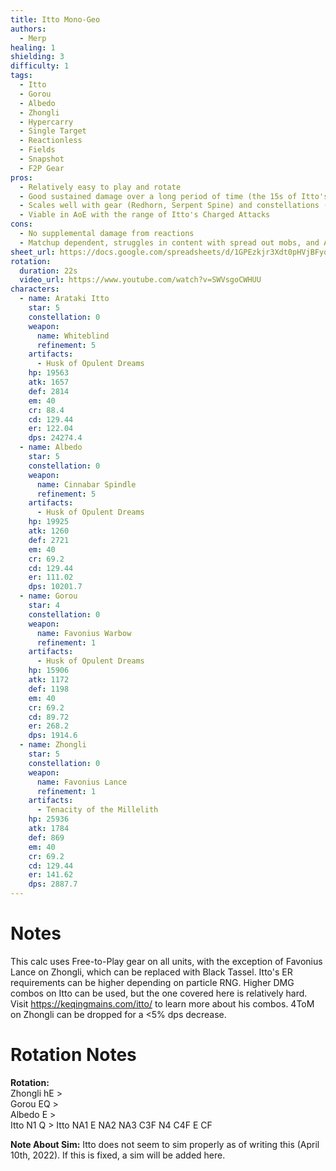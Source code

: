 ```yaml
---
title: Itto Mono-Geo
authors:
  - Merp
healing: 1
shielding: 3
difficulty: 1
tags:
  - Itto
  - Gorou
  - Albedo
  - Zhongli
  - Hypercarry
  - Single Target
  - Reactionless
  - Fields
  - Snapshot
  - F2P Gear
pros:
  - Relatively easy to play and rotate
  - Good sustained damage over a long period of time (the 15s of Itto's burst)
  - Scales well with gear (Redhorn, Serpent Spine) and constellations (Gorou C6, Itto C2/4/6)
  - Viable in AoE with the range of Itto's Charged Attacks
cons:
  - No supplemental damage from reactions
  - Matchup dependent, struggles in content with spread out mobs, and Abyss elemental shield
sheet_url: https://docs.google.com/spreadsheets/d/1GPEzkjr3Xdt0pHVjBFyo_VV3uMkMZg6f042Quv26yAw/edit?usp=sharing
rotation:
  duration: 22s
  video_url: https://www.youtube.com/watch?v=SWVsgoCWHUU
characters:
  - name: Arataki Itto
    star: 5
    constellation: 0
    weapon:
      name: Whiteblind
      refinement: 5
    artifacts:
      - Husk of Opulent Dreams
    hp: 19563
    atk: 1657
    def: 2814
    em: 40
    cr: 88.4
    cd: 129.44
    er: 122.04
    dps: 24274.4
  - name: Albedo
    star: 5
    constellation: 0
    weapon:
      name: Cinnabar Spindle
      refinement: 5
    artifacts:
      - Husk of Opulent Dreams
    hp: 19925
    atk: 1260
    def: 2721
    em: 40
    cr: 69.2
    cd: 129.44
    er: 111.02
    dps: 10201.7
  - name: Gorou
    star: 4
    constellation: 0
    weapon:
      name: Favonius Warbow
      refinement: 1
    artifacts:
      - Husk of Opulent Dreams
    hp: 15906
    atk: 1172
    def: 1198
    em: 40
    cr: 69.2
    cd: 89.72
    er: 268.2
    dps: 1914.6
  - name: Zhongli
    star: 5
    constellation: 0
    weapon:
      name: Favonius Lance
      refinement: 1
    artifacts:
      - Tenacity of the Millelith
    hp: 25936
    atk: 1784
    def: 869
    em: 40
    cr: 69.2
    cd: 129.44
    er: 141.62
    dps: 2887.7
---
```


# **Notes**

This calc uses Free-to-Play gear on all units, with the exception of Favonius Lance on Zhongli, which can be replaced with Black Tassel. Itto's ER requirements can be higher depending on particle RNG. Higher DMG combos on Itto can be used, but the one covered here is relatively hard. Visit https://keqingmains.com/itto/ to learn more about his combos. 4ToM on Zhongli can be dropped for a <5% dps decrease.

# **Rotation Notes**

**Rotation:**  
Zhongli hE >  
Gorou EQ >  
Albedo E >  
Itto N1 Q  >
Itto NA1 E NA2 NA3 C3F N4 C4F E CF

**Note About Sim:** Itto does not seem to sim properly as of writing this (April 10th, 2022). If this is fixed, a sim will be added here.
